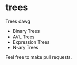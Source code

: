 # trees
Trees dawg

* Binary Trees
* AVL Trees
* Expression Trees
* N-ary Trees

Feel free to make pull requests.